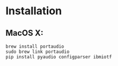 # Installation

## MacOS X:
```
brew install portaudio
sudo brew link portaudio
pip install pyaudio configparser ibmiotf
```
